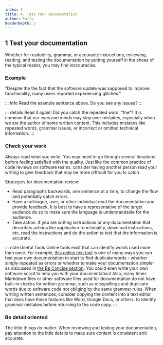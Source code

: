 ```yaml
---
index: 4
title: 4. Test Your Documentation
author: Emily
headerDepth: 3
---
```


## 1 Test your documentation

Whether for readability, grammar, or accuracte instructions, reviewing, reading, and testing the documentation by putting yourself in the shoes of the typical reader, you may find inaccuracies. 

### Example
"Despite the the fact that the software update was supposed to improve functionality, many users reported experiencing glitches."

::: info
Read the example sentence above. Do you see any issues?
:::

::: details Read it again!
Did you catch the repeated word, "the"? It is common that our eyes and minds may skip over mistakes, especially when we are the author of some written content. This includes mistakes like repeated words, grammar issues, or incorrect or omitted technical information.
:::

### Check your work

Always read what you write. You may need to go through several iterations before feeling satisfied with the quality. Just like the common practice of code reviews on software teams, consider having another person read your writing to give feedback that may be more difficult for you to catch. 

Strategies for documentation review:
- Read paragraphs backwards, one sentence at a time, to change the flow and potentially catch errors.
- Have a colleague, user, or other individual read the documentation and provide feedback. It is best to have a representative of the target audience do so to make sure the language is understandable for the audience.
- Take action. If you are writing instructions or any documentation that describes actions like application functionality, download instructions, etc, read the instructions and do the action to test that the information is accurate.

::: note Useful Tools
Online tools exist that can identify words used more than once. For example, [this online text tool](https://onlinetexttools.com/find-duplicate-text-words) is one of many ways you can test your own documentation to start to find duplicate words - whether simply repeated as errors or whether to make your documentation simpler as discussed in [the Be Concise section](../concise/03.md). You could even write your own software script to help you with your documentation!
Also, many times Markdown files or other software files used for documentation do not have built-in checks for written grammar, such as misspellings and duplicate words due to software code not obliging by the same grammar rules. When writing written sentences, consider copying the content into a text editor that does have these features like Word, Google Docs, or others, to identify grammar mistakes before returning to the code copy.
:::

### Be detail oriented
The little things do matter. When reviewing and testing your documentation, pay attention to the little details to make sure content is consistent and accurate.